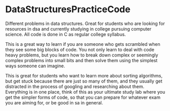 # DataStructuresPracticeCode
Different problems in data structures. Great for students who are looking for resources in dsa and currently studying in college pursuing computer science. All code is done in C as regular college syllabus. 


This is a great way to learn if you are someone who gets scrambled when they see some big blocks of code. You not only learn to deal with code heavy problems, but you learn how to break down complex or seemingly complex problems into small bits and then solve them using the simplest ways someone can imagine.

This is great for students who want to learn more about sorting algorithms, but get stuck because there are just so many of them, and 
they usually get distracted in the process of googling and researching about them. Everything is in one place, think of this as your ultimate study lab where you get the simpler forms of code, so that you can prepare for whatever exam you are aiming for, or be good in sa in general.
